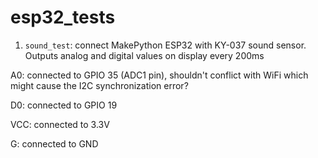 # esp32_tests

1. `sound_test`: connect MakePython ESP32 with KY-037 sound sensor. Outputs analog and digital values on display every 200ms

A0: connected to GPIO 35 (ADC1 pin), shouldn't conflict with WiFi which might cause the I2C synchronization error?

D0: connected to GPIO 19

VCC: connected to 3.3V

G: connected to GND